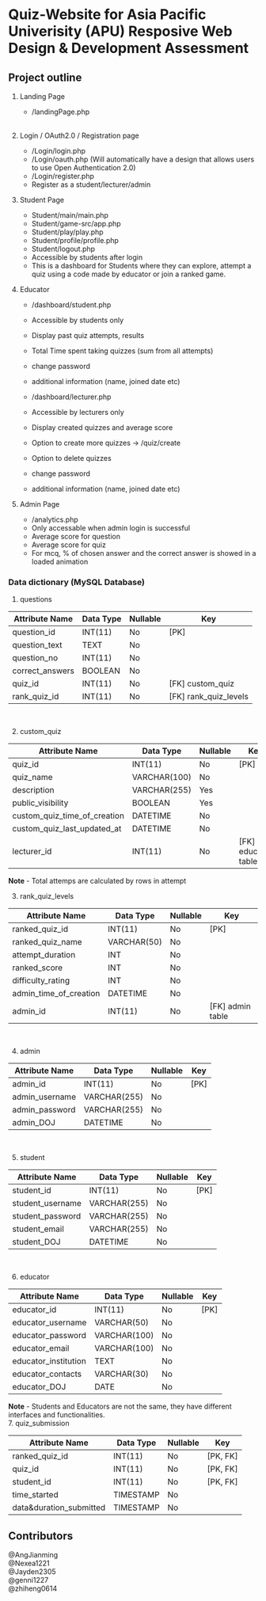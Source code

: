 # Quiz-Website for Asia Pacific Univerisity (APU) Resposive Web Design & Development Assessment

## Project outline
1. Landing Page
	- /landingPage.php
<br><br>

1. Login / OAuth2.0 / Registration page
	- /Login/login.php
	- /Login/oauth.php (Will automatically have a design that allows users to use Open Authentication 2.0)
	- /Login/register.php
	- Register as a student/lecturer/admin

1. Student Page
	- Student/main/main.php
	- Student/game-src/app.php
	- Student/play/play.php
	- Student/profile/profile.php
	- Student/logout.php
	- Accessible by students after login
	- This is a dashboard for Students where they can explore, attempt a quiz using a code made by educator or join a ranked game.

1. Educator
	- /dashboard/student.php
	- Accessible by students only
	- Display past quiz attempts, results 
	- Total Time spent taking quizzes (sum from all attempts)
	- change password
	- additional information (name, joined date etc)
	
	- /dashboard/lecturer.php
	- Accessible by lecturers only
	- Display created quizzes and average score
	- Option to create more quizzes -> /quiz/create
	- Option to delete quizzes
	- change password
	- additional information (name, joined date etc)

1. Admin Page
	- /analytics.php
	- Only accessable when admin login is successful
	- Average score for question
	- Average score for quiz
	- For mcq, % of chosen answer and the correct answer is showed in a loaded animation

### Data dictionary (MySQL Database)

1. questions

| **Attribute Name**  	| **Data Type** | **Nullable**  |	**Key**				|
|	-------------		| ------------	| ------------	|	------------		|
| question_id       	| INT(11)       | No            | [PK] 					|
| question_text     	| TEXT		    | No            |						|
| question_no    	 	| INT(11)		| No            |						|
| correct_answers   	| BOOLEAN	    | No            | 						|
| quiz_id           	| INT(11)       | No            | [FK] custom_quiz		|
| rank_quiz_id			| INT(11)		| No 			| [FK] rank_quiz_levels	|
<br>

2. custom_quiz

| **Attribute Name** 		   | **Data Type** | **Nullable** |	**Key**				|
| ------------------ 		   | ------------- | ------------ |	-------				|
| quiz_id            		   | INT(11)       | No           | [PK] 				|
| quiz_name                    | VARCHAR(100)  | No           |						|
| description        		   | VARCHAR(255)  | Yes          |						|
| public_visibility        	   | BOOLEAN	   | Yes          |						|
| custom_quiz_time_of_creation | DATETIME      | No           |						|
| custom_quiz_last_updated_at  | DATETIME      | No           |						|
| lecturer_id        		   | INT(11)       | No           | [FK] educator table |
**Note**
	- Total attemps are calculated by rows in attempt
<br>


3. rank_quiz_levels

| **Attribute Name**   		| **Data Type**   | **Nullable**    |		**Key**			|
| ---------------------		|-----------------|-----------------|	-------				|
| ranked_quiz_id       		| INT(11)         | No              | [PK]					|
| ranked_quiz_name     		| VARCHAR(50)     | No              | 						|
| attempt_duration     		| INT             | No              |						|
| ranked_score		   		| INT             | No              |						|
| difficulty_rating    		| INT             | No              | 						|
| admin_time_of_creation	| DATETIME        | No              |						|
| admin_id	       	   		| INT(11)    	  | No		   	    | [FK] admin table		|
<br>


4. admin

| **Attribute Name** | **Data Type** | **Nullable** |	**Key**	|
| ------------------ | ------------- | ------------ |	-----	|
| admin_id           | INT(11)       | No           | [PK]		|
| admin_username     | VARCHAR(255)  | No           |			|
| admin_password     | VARCHAR(255)  | No           |			|
| admin_DOJ			 | DATETIME      | No           |			|
<br>


5. student

| **Attribute Name** | **Data Type** | **Nullable** |	**Key**		|
| ------------------ | ------------- | ------------ |	--------	|
| student_id         | INT(11)       | No           | [PK]			|
| student_username   | VARCHAR(255)  | No           |				|
| student_password   | VARCHAR(255)  | No           |				|
| student_email      | VARCHAR(255)  | No           |				|
| student_DOJ		 | DATETIME      | No           |				|
<br>


6. educator

| **Attribute Name**  | **Data Type**      | **Nullable** |		**Key**		   |
| ------------------- | ------------------ | ------------ | ------------------ |
| educator_id         | INT(11)            | No           | [PK]               |  
| educator_username   | VARCHAR(50)        | No           |					   |
| educator_password   | VARCHAR(100)       | No           |					   |
| educator_email      | VARCHAR(100)       | No           |					   |
| educator_institution| TEXT		       | No           |					   |
| educator_contacts   | VARCHAR(30)        | No           |					   |
| educator_DOJ 		  | DATE	           | No           |					   |

**Note**
	- Students and Educators are not the same, they have different interfaces and functionalities.
<br>
7. quiz_submission

| **Attribute Name** 		| **Data Type** | **Nullable** |	**Key**		|
| ------------------ 		| ------------- | ------------ |	--------	|
| ranked_quiz_id     		| INT(11)       | No           | [PK, FK]		|
| quiz_id		     		| INT(11) 	    | No           | [PK, FK]		|
| student_id	     		| INT(11)  	    | No           | [PK, FK] 		|
| time_started   			| TIMESTAMP     | No           |				|
| data&duration_submitted   | TIMESTAMP	    | No           |				|

## Contributors
@AngJianming
<br>
@Nexea1221
<br>
@Jayden2305
<br>
@genni1227
<br>
@zhiheng0614